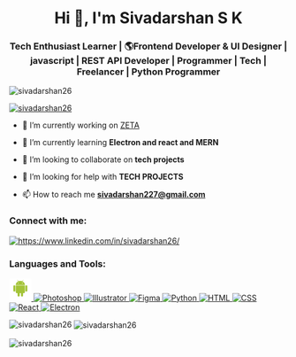 <h1 align="center">Hi 👋, I'm Sivadarshan S K</h1>
<h3 align="center">Tech Enthusiast Learner | 🌎Frontend Developer & UI Designer | javascript | REST API Developer | Programmer | Tech | Freelancer | Python Programmer</h3>

<p align="left"> <img src="https://komarev.com/ghpvc/?username=sivadarshan26&label=Profile%20views&color=0e75b6&style=flat" alt="sivadarshan26" /> </p>

<p align="left"> <a href="https://github.com/ryo-ma/github-profile-trophy"><img src="https://github-profile-trophy.vercel.app/?username=sivadarshan26" alt="sivadarshan26" /></a> </p>

- 🔭 I’m currently working on [ZETA](https://github.com/sivadarshan26/ProjectZeta)

- 🌱 I’m currently learning **Electron and react and MERN**

- 👯 I’m looking to collaborate on **tech projects**

- 🤝 I’m looking for help with **TECH PROJECTS**

- 📫 How to reach me **sivadarshan227@gmail.com**

<h3 align="left">Connect with me:</h3>
<p align="left">

<a href="https://www.linkedin.com/in/sivadarshan26/" target="blank">
<img align="center" src="https://raw.githubusercontent.com/rahuldkjain/github-profile-readme-generator/master/src/images/icons/Social/linked-in-alt.svg" alt="https://www.linkedin.com/in/sivadarshan26/" height="30" width="40" /></a>
</p>

<h3 align="left">Languages and Tools:</h3>
<p style="margin-bottom: 1.5;">
    <a href="https://developer.android.com" target="_blank" rel="noreferrer"> 
        <img src="https://raw.githubusercontent.com/devicons/devicon/master/icons/android/android-original-wordmark.svg" alt="android" width="40" height="40"/> 
    </a>
    <a href="https://www.adobe.com/products/photoshop.html" target="_blank" rel="noreferrer"> 
        <img src="photoshop-icon-url" alt="Photoshop" width="40" height="40"/> 
    </a>
    <a href="https://www.adobe.com/products/illustrator.html" target="_blank" rel="noreferrer"> 
        <img src="illustrator-icon-url" alt="Illustrator" width="40" height="40"/> 
    </a>
    <a href="https://www.figma.com/" target="_blank" rel="noreferrer" > 
        <img src="figma-icon-url" alt="Figma" width="40" height="40"/> 
    </a>
    <a href="https://www.python.org/" target="_blank" rel="noreferrer" > 
        <img src="python-icon-url" alt="Python" width="40" height="40"/> 
    </a>
    <a href="https://developer.mozilla.org/en-US/docs/Web/HTML" target="_blank" rel="noreferrer" > 
        <img src="html-icon-url" alt="HTML" width="40" height="40"/> 
    </a>
    <a href="https://developer.mozilla.org/en-US/docs/Web/CSS" target="_blank" rel="noreferrer"> 
        <img src="css-icon-url" alt="CSS" width="40" height="40"/> 
    </a>
    <a href="https://reactjs.org/" target="_blank" rel="noreferrer"> 
        <img src="react-icon-url" alt="React" width="40" height="40"/> 
    </a>
    <a href="https://www.electronjs.org/" target="_blank" rel="noreferrer" > 
        <img src="electron-icon-url" alt="Electron" width="40" height="40"/> 
    </a>
</p>


<p><img align="left" src="https://github-readme-stats.vercel.app/api/top-langs?username=sivadarshan26&show_icons=true&locale=en&layout=compact" alt="sivadarshan26" /></p>

<p>&nbsp;<img align="center" src="https://github-readme-stats.vercel.app/api?username=sivadarshan26&show_icons=true&locale=en" alt="sivadarshan26" /></p>

<p><img align="center" src="https://github-readme-streak-stats.herokuapp.com/?user=sivadarshan26&" alt="sivadarshan26" /></p>
